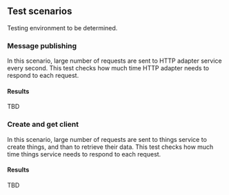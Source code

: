 ## Test scenarios

Testing environment to be determined.

### Message publishing

In this scenario, large number of requests are sent to HTTP adapter service
every second. This test checks how much time HTTP adapter needs to respond
to each request.

#### Results

TBD

### Create and get client

In this scenario, large number of requests are sent to things service to create
things, and than to retrieve their data. This test checks how much time things
service needs to respond to each request.

#### Results

TBD
